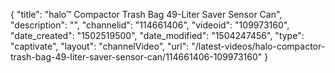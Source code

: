 {
    "title": "halo&trade; Compactor Trash Bag 49-Liter Saver Sensor Can",
    "description": "",
    "channelid": "114661406",
    "videoid": "109973160",
    "date_created": "1502519500",
    "date_modified": "1504247456",
    "type": "captivate",
    "layout": "channelVideo",
    "url": "\/latest-videos\/halo-compactor-trash-bag-49-liter-saver-sensor-can\/114661406-109973160"
}